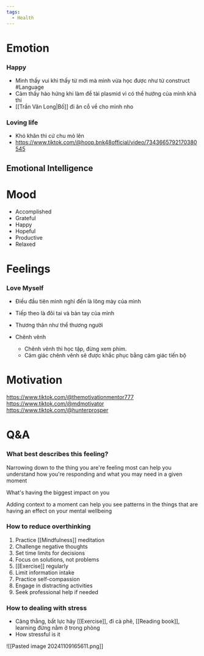 ```yaml
---
tags:
  - Health
---
```

# Emotion

### Happy

- Mình thấy vui khi thấy từ mới mà mình vừa học được như từ construct #Language 
- Cảm thấy hào hứng khi làm đề tài plasmid vì có thể hướng của mình khả thi
- [[Trần Văn Long|Bố]] đi ăn cỗ về cho mình nho

### Loving life

- Khó khăn thì cứ chu mỏ lên 
- https://www.tiktok.com/@hoop.bnk48official/video/7343665792170380545 

## Emotional Intelligence

# Mood

- Accomplished
- Grateful
- Happy
- Hopeful
- Productive
- Relaxed

# Feelings

### Love Myself

- Điều đầu tiên mình nghỉ đến là lông mày của mình
- Tiếp theo là đôi tai và bàn tay của mình
- Thương thân như thể thương người

- Chênh vênh
	- Chênh vênh thì học tập, đừng xem phim.
	- Cảm giác chênh vênh sẽ được khắc phục bằng cảm giác tiến bộ

# Motivation

https://www.tiktok.com/@themotivationmentor777
https://www.tiktok.com/@mdmotivator
https://www.tiktok.com/@hunterprosper


# Q&A

### What best describes this feeling?

Narrowing down to the thing you are're feeling most can help you understand how you're responding and what you may need in a given moment

What's having the biggest impact on you

Adding context to a moment can help you see patterns in the things that are having an effect on your mental wellbeing
### How to reduce overthinking

1. Practice [[Mindfulness]] meditation
2. Challenge negative thoughts
3. Set time limits for decisions
4. Focus on solutions, not problems
5. [[Exercise]] regularly
6. Limit information intake
7. Practice self-compassion
8. Engage in distracting activities
9. Seek professional help if needed

### How to dealing with stress

- Căng thẳng, bất lực hãy [[Exercise]], đi cà phê, [[Reading book]], learning đừng nằm ở trong phòng
- How stressful is it

![[Pasted image 20241109165611.png]]